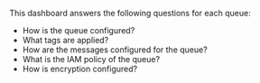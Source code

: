 This dashboard answers the following questions for each queue:

- How is the queue configured?
- What tags are applied?
- How are the messages configured for the queue?
- What is the IAM policy of the queue?
- How is encryption configured?